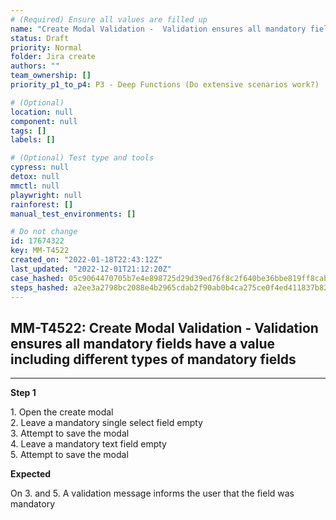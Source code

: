 ```yaml
---
# (Required) Ensure all values are filled up
name: "Create Modal Validation -  Validation ensures all mandatory fields have a value including different types of mandatory fields"
status: Draft
priority: Normal
folder: Jira create
authors: ""
team_ownership: []
priority_p1_to_p4: P3 - Deep Functions (Do extensive scenarios work?)

# (Optional)
location: null
component: null
tags: []
labels: []

# (Optional) Test type and tools
cypress: null
detox: null
mmctl: null
playwright: null
rainforest: []
manual_test_environments: []

# Do not change
id: 17674322
key: MM-T4522
created_on: "2022-01-18T22:43:12Z"
last_updated: "2022-12-01T21:12:20Z"
case_hashed: 05c9064470705b7e4e898725d29d39ed76f8c2f640be36bbe819ff8cab3a45c25bb6747ad1287634c4f8abfb8779fcd9
steps_hashed: a2ee3a2798bc2088e4b2965cdab2f90ab0b4ca275ce0f4ed411837b826ceec1f06bdba892a1b896f96ab684da100cce6
---
```


<!-- (Auto-generated) Based on frontmatter's "key" and "name" -->

## MM-T4522: Create Modal Validation - Validation ensures all mandatory fields have a value including different types of mandatory fields

---

**Step 1**

1\. Open the create modal\
2\. Leave a mandatory single select field empty\
3\. Attempt to save the modal\
4\. Leave a mandatory text field empty\
5\. Attempt to save the modal

**Expected**

On 3. and 5. A validation message informs the user that the field was mandatory
